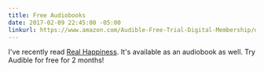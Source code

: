 ```yaml
---
title: Free Audiobooks
date: 2017-02-09 22:45:00 -05:00
linkurl: https://www.amazon.com/Audible-Free-Trial-Digital-Membership/dp/B00NB86OYE/?ref_=assoc_tag_ph_1485906643682&_encoding=UTF8&camp=1789&creative=9325&linkCode=pf4&tag=karen008-20&linkId=8ebf7e225011d08e226f3fb929246f58
---
```


I've recently read [Real Happiness](https://www.amazon.com/gp/product/0761159258/ref=as_li_tl?ie=UTF8&tag=karen008-20&camp=1789&creative=9325&linkCode=as2&creativeASIN=0761159258&linkId=d6969c3fad70d308220c7063e77d4aa9). It's available as an audiobook as well. Try Audible for free for 2 months!
